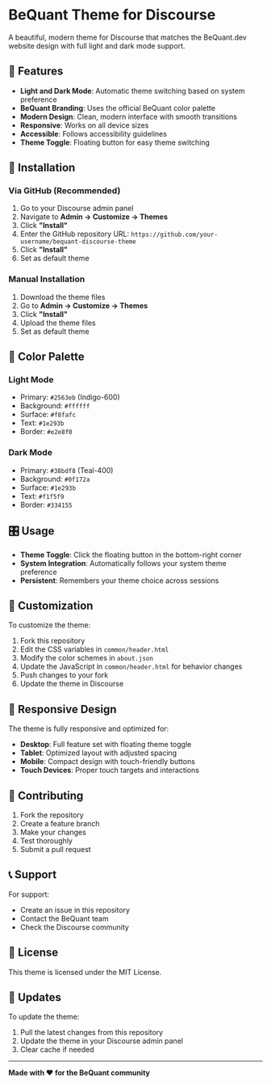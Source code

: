 # BeQuant Theme for Discourse

A beautiful, modern theme for Discourse that matches the BeQuant.dev website design with full light and dark mode support.

## 🎨 Features

- **Light and Dark Mode**: Automatic theme switching based on system preference
- **BeQuant Branding**: Uses the official BeQuant color palette
- **Modern Design**: Clean, modern interface with smooth transitions
- **Responsive**: Works on all device sizes
- **Accessible**: Follows accessibility guidelines
- **Theme Toggle**: Floating button for easy theme switching

## 🚀 Installation

### Via GitHub (Recommended)
1. Go to your Discourse admin panel
2. Navigate to **Admin → Customize → Themes**
3. Click **"Install"**
4. Enter the GitHub repository URL: `https://github.com/your-username/bequant-discourse-theme`
5. Click **"Install"**
6. Set as default theme

### Manual Installation
1. Download the theme files
2. Go to **Admin → Customize → Themes**
3. Click **"Install"**
4. Upload the theme files
5. Set as default theme

## 🎨 Color Palette

### Light Mode
- Primary: `#2563eb` (Indigo-600)
- Background: `#ffffff`
- Surface: `#f8fafc`
- Text: `#1e293b`
- Border: `#e2e8f0`

### Dark Mode
- Primary: `#38bdf8` (Teal-400)
- Background: `#0f172a`
- Surface: `#1e293b`
- Text: `#f1f5f9`
- Border: `#334155`

## 🎛️ Usage

- **Theme Toggle**: Click the floating button in the bottom-right corner
- **System Integration**: Automatically follows your system theme preference
- **Persistent**: Remembers your theme choice across sessions

## 🔧 Customization

To customize the theme:

1. Fork this repository
2. Edit the CSS variables in `common/header.html`
3. Modify the color schemes in `about.json`
4. Update the JavaScript in `common/header.html` for behavior changes
5. Push changes to your fork
6. Update the theme in Discourse

## 📱 Responsive Design

The theme is fully responsive and optimized for:

- **Desktop**: Full feature set with floating theme toggle
- **Tablet**: Optimized layout with adjusted spacing
- **Mobile**: Compact design with touch-friendly buttons
- **Touch Devices**: Proper touch targets and interactions

## 🤝 Contributing

1. Fork the repository
2. Create a feature branch
3. Make your changes
4. Test thoroughly
5. Submit a pull request

## 📞 Support

For support:
- Create an issue in this repository
- Contact the BeQuant team
- Check the Discourse community

## 📄 License

This theme is licensed under the MIT License.

## 🔄 Updates

To update the theme:
1. Pull the latest changes from this repository
2. Update the theme in your Discourse admin panel
3. Clear cache if needed

---

**Made with ❤️ for the BeQuant community** 